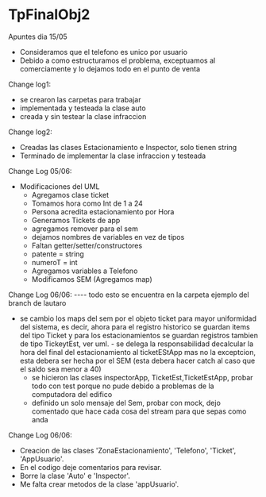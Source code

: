 # TpFinalObj2

Apuntes dia 15/05 

- Consideramos que el telefono es unico por usuario
- Debido a como estructuramos el problema, exceptuamos al comerciamente y lo dejamos todo en el punto de venta

Change log1:

 - se crearon las carpetas para trabajar
 - implementada y testeada la clase auto
 - creada y sin testear la clase infraccion

 Change log2:

 - Creadas las clases Estacionamiento e Inspector, solo tienen string
 - Terminado de implementar la clase infraccion y testeada

Change Log 05/06:

- Modificaciones del UML
  - Agregamos clase ticket
  - Tomamos hora como Int de 1 a 24
  - Persona acredita estacionamiento por Hora
  - Generamos Tickets de app
  - agregamos remover para el sem
  - dejamos nombres de variables en vez de tipos
  - Faltan getter/setter/constructores
  - patente = string
  - numeroT = int
  - Agregamos variables a Telefono
  - Modificamos SEM (Agregamos map)

Change Log 06/06:
   ---- todo esto se encuentra en la carpeta ejemplo del branch de lautaro
   - se cambio los maps del sem por el objeto ticket para mayor uniformidad del sistema, es decir, 
	 	ahora para el registro historico se guardan items del tipo Ticket y para los estacionamientos 
			se guardan registros tambien de tipo TickeytEst, ver uml.
  	- se delega la responsabilidad decalcular la hora del final del estacionamiento al ticketEStApp mas no la
	 	exceptcion, esta debera ser hecha por el SEM
			(esta debera hacer catch al caso que el saldo sea menor a 40)
	  - se hicieron las clases inspectorApp, TicketEst,TicketEstApp, probar todo con test porque no pude debido a 
		 problemas de la computadora del edifico
	  - definido un solo mensaje del Sem, probar con mock, dejo comentado que hace cada cosa del stream para que sepas como anda
    
Change Log 06/06:

 - Creacion de las clases 'ZonaEstacionamiento', 'Telefono', 'Ticket', 'AppUsuario'.
 - En el codigo deje comentarios para revisar.
 - Borre la clase 'Auto' e 'Inspector'.
 - Me falta crear metodos de la clase 'appUsuario'.
   
